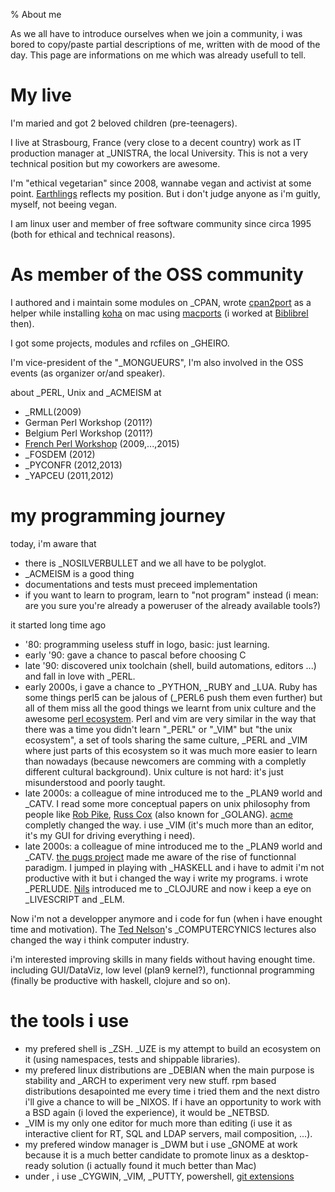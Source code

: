 % About me

As we all have to introduce ourselves when we join a community, i was bored to
copy/paste partial descriptions of me, written with de mood of the day.
This page are informations on me which was already usefull to tell.

# My live

I'm maried and got 2 beloved children (pre-teenagers).
 
I live at Strasbourg, France (very close to a decent country)
work as IT production manager at _UNISTRA, the local University.
This is not a very technical position but my coworkers are awesome.

I'm "ethical vegetarian" since 2008, wannabe vegan and activist at some point.
[Earthlings](http://earthlings.com) reflects my position. But i don't judge
anyone as i'm guitly, myself, not beeing vegan.

I am linux user and member of free software community since circa 1995 (both
for ethical and technical reasons).

# As member of the OSS community

I authored and i maintain some modules on _CPAN, wrote
[cpan2port](https://trac.macports.org/wiki/howto/cpan2port)
as a helper while installing [koha](http://koha-community.org/)
on mac using [macports](https://www.macports.org/)
(i worked at [Biblibrel](http://www.biblibre.com/en) then).

I got some projects, modules and rcfiles on _GHEIRO.

I'm vice-president of the "_MONGUEURS",
I'm also involved in the OSS events (as organizer or/and speaker).

about _PERL, Unix and _ACMEISM at

* _RMLL(2009)
* German Perl Workshop (2011?)
* Belgium Perl Workshop (2011?)
* [French Perl Workshop](http://journeesperl.fr/fpw2015/) (2009,...,2015)
* _FOSDEM (2012)
* _PYCONFR (2012,2013)
* _YAPCEU (2011,2012)


# my programming journey

today, i'm aware that

* there is _NOSILVERBULLET and we all have to be polyglot.
* _ACMEISM is a good thing
* documentations and tests must preceed implementation
* if you want to learn to program, learn to "not program" instead
  (i mean: are you sure you're already a poweruser of the already available tools?)

it started long time ago

* '80: programming useless stuff in logo, basic: just learning.
* early '90: gave a chance to pascal before choosing C
* late '90: discovered unix toolchain (shell, build automations, editors ...)
  and fall in love with _PERL.
* early 2000s, i gave a chance to _PYTHON, _RUBY and _LUA. Ruby has some
  things perl5 can be jalous of (_PERL6 push them even further) but all
  of them miss all the good things we learnt from
  unix culture and the awesome [perl ecosystem](http://cpan.io/). Perl and vim
  are very similar in the way that there was a time you didn't learn "_PERL"
  or "_VIM" but "the unix ecosystem", a set of tools sharing the same culture,
  _PERL and _VIM where just parts of this ecosystem so it was much more easier
  to learn than nowadays (because newcomers are comming with a completly
  different cultural background). Unix culture is not hard: it's just
  misunderstood and poorly taught.
* late 2000s: a colleague of mine introduced me to the _PLAN9 world and _CATV.
  I read some more conceptual papers on unix philosophy from people like
  [Rob Pike](https://en.wikipedia.org/wiki/Rob_Pike),
  [Russ Cox](https://swtch.com/~rsc/) (also known for _GOLANG).
  [acme](https://www.youtube.com/watch?v=dP1xVpMPn8M) completly changed the way.
  i use _VIM
  (it's much more than an editor, it's my GUI for driving everything i need).
* late 2000s: a colleague of mine introduced me to the _PLAN9 world and _CATV.
  [the pugs project](https://en.wikipedia.org/wiki/Pugs) made me aware of the
  rise of functionnal paradigm. I jumped in playing with _HASKELL and i have to
  admit i'm not productive with it but i changed the way i write my programs.
  i wrote _PERLUDE. [Nils](https://github.com/ngrunwald) introduced me to _CLOJURE
  and now i keep a eye on _LIVESCRIPT and _ELM.

Now i'm not a developper anymore and i code for fun (when i have enought time
and motivation). The [Ted Nelson](https://en.wikipedia.org/wiki/Ted_Nelson)'s
_COMPUTERCYNICS lectures also changed the way i think computer industry.

i'm interested improving skills in many fields without having enought time.
including GUI/DataViz, low level (plan9 kernel?), functionnal programming
(finally be productive with haskell, clojure and so on). 

# the tools i use

* my prefered shell is _ZSH. _UZE is my attempt to build an ecosystem on it
 (using namespaces, tests and shippable libraries).
* my prefered linux distributions are _DEBIAN when the main purpose
  is stability and _ARCH to experiment very new stuff. rpm based distributions
  desapointed me every time i tried them and the next distro i'll give a chance
  to will be _NIXOS. If i have an opportunity to work with a BSD again
  (i loved the experience), it would be _NETBSD.
* _VIM is my only one editor for much more than editing (i use it as
  interactive client for RT, SQL and LDAP servers, mail composition, ...).
* my prefered window manager is _DWM but i use _GNOME at work because
  it is a much better candidate to promote linux as a desktop-ready solution
  (i actually found it much better than Mac)
* under , i use _CYGWIN, _VIM, _PUTTY, powershell,
  [git extensions](https://git-extensions-documentation.readthedocs.org/en/latest/?)

